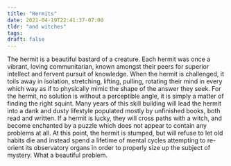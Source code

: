 ```yaml
---
title: "Hermits"
date: 2021-04-19T22:41:37-07:00
tldr: "and witches"
tags:
draft: false
---
```

The hermit is a beautiful bastard of a creature. Each hermit was once a vibrant, loving communitarian, known amongst their peers for superior intellect and fervent pursuit of knowledge. When the hermit is challenged, it toils away in isolation, stretching, lifting, pulling, rotating their mind in every which way as if to physically mimic the shape of the answer they seek. For the hermit, no solution is without a perceptible angle, it is simply a matter of finding the right squint. Many years of this skill building will lead the hermit into a dank and dusty lifestyle populated mostly by unfinished books, both read and written. If a hermit is lucky, they will cross paths with a witch, and become enchanted by a puzzle which does not appear to contain any problems at all. At this point, the hermit is stumped, but will refuse to let old habits die and instead spend a lifetime of mental cycles attempting to re-orient its observatory organs in order to properly size up the subject of mystery. What a beautiful problem.
